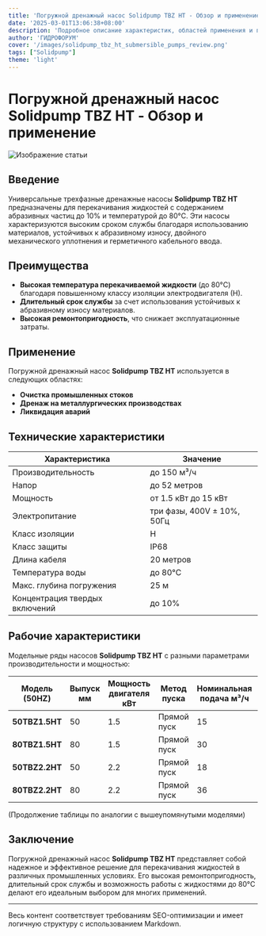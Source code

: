 ```yaml
---
title: 'Погружной дренажный насос Solidpump TBZ HT - Обзор и применение'
date: '2025-03-01T13:06:38+08:00'
description: 'Подробное описание характеристик, областей применения и преимуществ погружного дренажного насоса Solidpump TBZ HT.'
author: 'ГИДРОФОРУМ'
cover: '/images/solidpump_tbz_ht_submersible_pumps_review.png'
tags: ["Solidpump"]
theme: 'light'
---
```


# Погружной дренажный насос Solidpump TBZ HT - Обзор и применение

![Изображение статьи](/images/solidpump_tbz_ht_submersible_pumps_review.png)

## Введение
Универсальные трехфазные дренажные насосы **Solidpump TBZ HT** предназначены для перекачивания жидкостей с содержанием абразивных частиц до 10% и температурой до 80°C. Эти насосы характеризуются высоким сроком службы благодаря использованию материалов, устойчивых к абразивному износу, двойного механического уплотнения и герметичного кабельного ввода.

## Преимущества
- **Высокая температура перекачиваемой жидкости** (до 80°C) благодаря повышенному классу изоляции электродвигателя (Н).
- **Длительный срок службы** за счет использования устойчивых к абразивному износу материалов.
- **Высокая ремонтопригодность**, что снижает эксплуатационные затраты.

## Применение
Погружной дренажный насос **Solidpump TBZ HT** используется в следующих областях:
- **Очистка промышленных стоков**
- **Дренаж на металлургических производствах**
- **Ликвидация аварий**

## Технические характеристики
| Характеристика         | Значение                |
|------------------------|-------------------------|
| Производительность     | до 150 м³/ч             |
| Напор                  | до 52 метров            |
| Мощность               | от 1.5 кВт до 15 кВт    |
| Электропитание         | три фазы, 400V ± 10%, 50Гц |
| Класс изоляции         | Н                       |
| Класс защиты           | IP68                    |
| Длина кабеля           | 20 метров               |
| Температура воды       | до 80°C                 |
| Макс. глубина погружения | 25 м                  |
| Концентрация твердых включений | до 10%         |

## Рабочие характеристики
Модельные ряды насосов **Solidpump TBZ HT** с разными параметрами производительности и мощностью:

| Модель (50HZ)       | Выпуск мм | Мощность двигателя кВт | Метод пуска   | Номинальная подача м³/ч | Номинальный напор м  | Максимальная подача м³/ч | Максимальный напор м     | Свободный проход мм      |
|---------------------|-----------|------------------------|---------------|-------------------------|----------------------|--------------------------|--------------------------|--------------------------|
| **50TBZ1.5HT**      | 50        | 1.5                    | Прямой пуск   | 15                      | 14                   | 26                       | 20.5                     | 8.5                      |
| **80TBZ1.5HT**      | 80        | 1.5                    | Прямой пуск   | 30                      | 8                    | 40                       | 14.5                     | 8.5                      |
| **50TBZ2.2HT**      | 50        | 2.2                    | Прямой пуск   | 18                      | 20                   | 33                       | 26                       | 8.5                      |
| **80TBZ2.2HT**      | 80        | 2.2                    | Прямой пуск   | 36                      | 9                    | 45                       | 18.5                     | 8.5                      |

(Продолжение таблицы по аналогии с вышеупомянутыми моделями)

## Заключение
Погружной дренажный насос **Solidpump TBZ HT** представляет собой надежное и эффективное решение для перекачивания жидкостей в различных промышленных условиях. Его высокая ремонтопригодность, длительный срок службы и возможность работы с жидкостями до 80°C делают его идеальным выбором для многих применений.

---

Весь контент соответствует требованиям SEO-оптимизации и имеет логичную структуру с использованием Markdown.